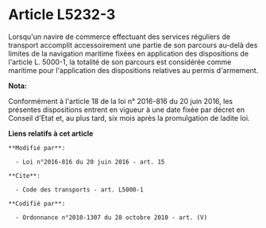 # Article L5232-3

Lorsqu'un navire de commerce effectuant des services réguliers de transport accomplit accessoirement une partie de son
parcours au-delà des limites de la navigation maritime fixées en application des dispositions de l'article L. 5000-1, la
totalité de son parcours est considérée comme maritime pour l'application des dispositions relatives au permis d'armement.

**Nota:**

Conformément à l'article 18 de la loi n° 2016-816 du 20 juin 2016, les présentes dispositions entrent en vigueur à une date
fixée par décret en Conseil d'Etat et, au plus tard, six mois après la promulgation de ladite loi.

**Liens relatifs à cet article**

	**Modifié par**:

	  - Loi n°2016-816 du 20 juin 2016 - art. 15

	**Cite**:

	  - Code des transports - art. L5000-1

	**Codifié par**:

	  - Ordonnance n°2010-1307 du 28 octobre 2010 - art. (V)
